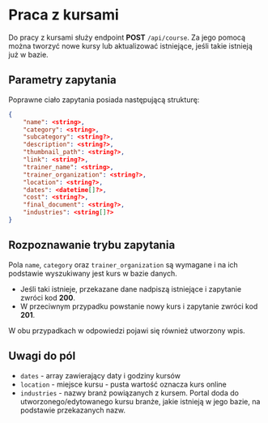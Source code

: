 # Praca z kursami

Do pracy z kursami służy endpoint **POST** `/api/course`.
Za jego pomocą można tworzyć nowe kursy lub aktualizować istniejące, jeśli takie istnieją już w bazie.

## Parametry zapytania

Poprawne ciało zapytania posiada następującą strukturę:

```json
{
    "name": <string>,
    "category": <string>,
    "subcategory": <string?>,
    "description": <string?>,
    "thumbnail_path": <string?>,
    "link": <string?>,
    "trainer_name": <string>,
    "trainer_organization": <string?>,
    "location": <string?>,
    "dates": <datetime[]?>,
    "cost": <string?>,
    "final_document": <string?>,
    "industries": <string[]?>
}
```

## Rozpoznawanie trybu zapytania

Pola `name`, `category` oraz `trainer_organization` są wymagane i na ich podstawie wyszukiwany jest kurs w bazie danych.
- Jeśli taki istnieje, przekazane dane nadpiszą istniejące i zapytanie zwróci kod **200**.
- W przeciwnym przypadku powstanie nowy kurs i zapytanie zwróci kod **201**.

W obu przypadkach w odpowiedzi pojawi się również utworzony wpis.

## Uwagi do pól

- `dates` - array zawierający daty i godziny kursów
- `location` - miejsce kursu - pusta wartość oznacza kurs online
- `industries` - nazwy branż powiązanych z kursem. Portal doda do utworzonego/edytowanego kursu branże, jakie istnieją w jego bazie, na podstawie przekazanych nazw.
